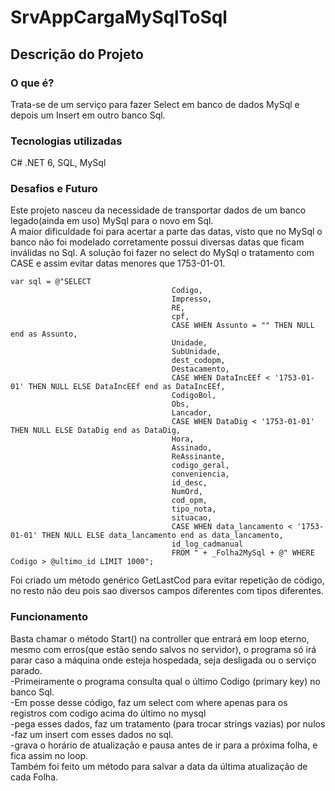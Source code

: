 # SrvAppCargaMySqlToSql
## Descrição do Projeto
### O que é?
Trata-se de um serviço para fazer Select em banco de dados MySql e depois um Insert em outro banco Sql.
### Tecnologias utilizadas
C# .NET 6, SQL, MySql
### Desafios e Futuro
Este projeto nasceu da necessidade de transportar dados de um banco legado(ainda em uso) MySql para o novo em Sql.<br />
A maior dificuldade foi para acertar a parte das datas, visto que no MySql o banco não foi modelado corretamente possui diversas datas que ficam inválidas no Sql. A solução foi fazer no select do MySql o tratamento com CASE e assim evitar datas menores que 1753-01-01.<br />
```
var sql = @"SELECT 
			 	                    Codigo,
  				                    Impresso,
  				                    RE,
  				                    cpf,
  				                    CASE WHEN Assunto = "" THEN NULL end as Assunto,
  				                    Unidade,
                                    SubUnidade,
                                    dest_codopm,
                                    Destacamento,
                                    CASE WHEN DataIncEEf < '1753-01-01' THEN NULL ELSE DataIncEEf end as DataIncEEf, 
                                    CodigoBol,
                                    Obs,
                                    Lancador,
                                    CASE WHEN DataDig < '1753-01-01' THEN NULL ELSE DataDig end as DataDig,
                                    Hora,
                                    Assinado,
                                    ReAssinante,
                                    codigo_geral,
                                    conveniencia,
                                    id_desc,
                                    NumOrd,
                                    cod_opm,
                                    tipo_nota,
                                    situacao,
  				                    CASE WHEN data_lancamento < '1753-01-01' THEN NULL ELSE data_lancamento end as data_lancamento,
                                    id_log_cadmanual
				                    FROM " + _Folha2MySql + @" WHERE Codigo > @ultimo_id LIMIT 1000";
```

Foi criado um método genérico GetLastCod para evitar repetição de código, no resto não deu pois sao diversos campos diferentes com tipos diferentes.

### Funcionamento
Basta chamar o método Start() na controller que entrará em loop eterno, mesmo com erros(que estão sendo salvos no servidor), o programa só irá parar caso a máquina onde esteja hospedada, seja desligada ou o serviço parado.<br />
-Primeiramente o programa consulta qual o último Codigo (primary key) no banco Sql.<br />
-Em posse desse código, faz um select com where apenas para os registros com codigo acima do último no mysql<br />
-pega esses dados, faz um tratamento (para trocar strings vazias) por nulos<br />
-faz um insert com esses dados no sql.<br />
-grava o horário de atualização e pausa antes de ir para a próxima folha, e fica assim no loop.<br />
Também foi feito um método para salvar a data da última atualização de cada Folha.<br />

